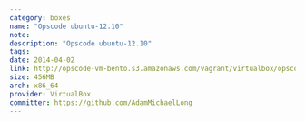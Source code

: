 ```yaml
---
category: boxes
name: "Opscode ubuntu-12.10"
note: 
description: "Opscode ubuntu-12.10"
tags:
date: 2014-04-02
link: http://opscode-vm-bento.s3.amazonaws.com/vagrant/virtualbox/opscode_ubuntu-12.10_chef-provisionerless.box
size: 456MB
arch: x86_64
provider: VirtualBox
committer: https://github.com/AdamMichaelLong
---
```

